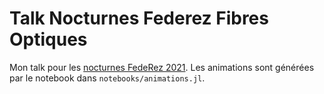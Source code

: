 # Talk Nocturnes Federez Fibres Optiques

Mon talk pour les [nocturnes FedeRez 2021](https://federez.net/nocturnes/2021/). Les animations sont générées par le notebook dans `notebooks/animations.jl`.
